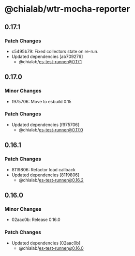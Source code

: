 # @chialab/wtr-mocha-reporter

## 0.17.1

### Patch Changes

- c5495b79: Fixed collectors state on re-run.
- Updated dependencies [ab709276]
  - @chialab/es-test-runner@0.17.1

## 0.17.0

### Minor Changes

- f975706: Move to esbuild 0.15

### Patch Changes

- Updated dependencies [f975706]
  - @chialab/es-test-runner@0.17.0

## 0.16.1

### Patch Changes

- 8119806: Refactor load callback
- Updated dependencies [8119806]
  - @chialab/es-test-runner@0.16.2

## 0.16.0

### Minor Changes

- 02aac0b: Release 0.16.0

### Patch Changes

- Updated dependencies [02aac0b]
  - @chialab/es-test-runner@0.16.0
